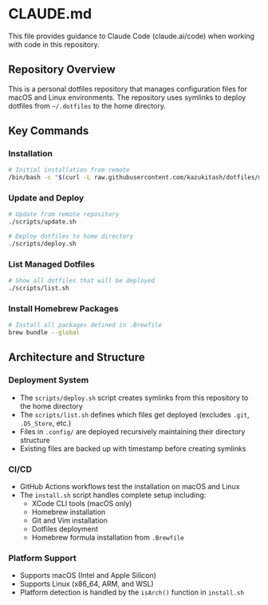 # CLAUDE.md

This file provides guidance to Claude Code (claude.ai/code) when working with code in this repository.

## Repository Overview

This is a personal dotfiles repository that manages configuration files for macOS and Linux environments. The repository uses symlinks to deploy dotfiles from `~/.dotfiles` to the home directory.

## Key Commands

### Installation

```bash
# Initial installation from remote
/bin/bash -c "$(curl -L raw.githubusercontent.com/kazukitash/dotfiles/main/install.sh)"
```

### Update and Deploy

```bash
# Update from remote repository
./scripts/update.sh

# Deploy dotfiles to home directory
./scripts/deploy.sh
```

### List Managed Dotfiles

```bash
# Show all dotfiles that will be deployed
./scripts/list.sh
```

### Install Homebrew Packages

```bash
# Install all packages defined in .Brewfile
brew bundle --global
```

## Architecture and Structure

### Deployment System

- The `scripts/deploy.sh` script creates symlinks from this repository to the home directory
- The `scripts/list.sh` defines which files get deployed (excludes `.git`, `.DS_Store`, etc.)
- Files in `.config/` are deployed recursively maintaining their directory structure
- Existing files are backed up with timestamp before creating symlinks

### CI/CD

- GitHub Actions workflows test the installation on macOS and Linux
- The `install.sh` script handles complete setup including:
  - XCode CLI tools (macOS only)
  - Homebrew installation
  - Git and Vim installation
  - Dotfiles deployment
  - Homebrew formula installation from `.Brewfile`

### Platform Support

- Supports macOS (Intel and Apple Silicon)
- Supports Linux (x86_64, ARM, and WSL)
- Platform detection is handled by the `isArch()` function in `install.sh`
